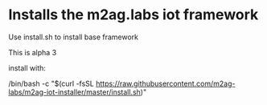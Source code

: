 # Installs the m2ag.labs iot framework

Use install.sh to install base framework

This is alpha 3

install with:

/bin/bash -c "$(curl -fsSL https://raw.githubusercontent.com/m2ag-labs/m2ag-iot-installer/master/install.sh)"
